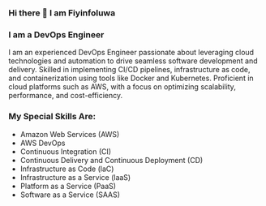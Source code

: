 ### Hi there 👋 I am Fiyinfoluwa 

<!--
**phiyino/phiyino** is a ✨ _special_ ✨ repository because its `README.md` (this file) appears on your GitHub profile.

Here are some ideas to get you started:

- 🔭 I’m currently working on ...
- 🌱 I’m currently learning ...
- 👯 I’m looking to collaborate on ...
- 🤔 I’m looking for help with ...
- 💬 Ask me about ...
- 📫 How to reach me: ...
- 😄 Pronouns: ...
- ⚡ Fun fact: ...
-->
### I am a DevOps Engineer 
  I am an experienced DevOps Engineer passionate about leveraging cloud technologies and automation to drive seamless software development and delivery. Skilled in implementing CI/CD pipelines, infrastructure as code, and containerization using tools like Docker and Kubernetes. Proficient in cloud platforms such as AWS, with a focus on optimizing scalability, performance, and cost-efficiency.

### My Special Skills Are:
*	Amazon Web Services (AWS)
*	AWS DevOps
*	Continuous Integration (CI)
*	Continuous Delivery and Continuous Deployment (CD)
*	Infrastructure as Code (laC) 
*	Infrastructure as a Service (laaS)
*	Platform as a Service (PaaS)
*	Software as a Service (SAAS)
